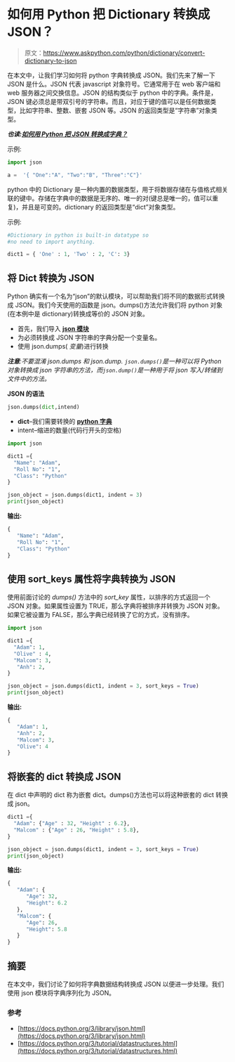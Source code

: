 # 如何用 Python 把 Dictionary 转换成 JSON？

> 原文：<https://www.askpython.com/python/dictionary/convert-dictionary-to-json>

在本文中，让我们学习如何将 python 字典转换成 JSON。我们先来了解一下 JSON 是什么。JSON 代表 javascript 对象符号。它通常用于在 web 客户端和 web 服务器之间交换信息。JSON 的结构类似于 python 中的字典。条件是，JSON 键必须总是带双引号的字符串。而且，对应于键的值可以是任何数据类型，比如字符串、整数、嵌套 JSON 等。JSON 的返回类型是“字符串”对象类型。

***也读:[如何用 Python 把 JSON 转换成字典？](https://www.askpython.com/python/dictionary/convert-json-to-a-dictionary)***

示例:

```py
import json

a =  '{ "One":"A", "Two":"B", "Three":"C"}'

```

python 中的 Dictionary 是一种内置的数据类型，用于将数据存储在与值格式相关联的键中。存储在字典中的数据是无序的、唯一的对(键总是唯一的，值可以重复)，并且是可变的。dictionary 的返回类型是“dict”对象类型。

示例:

```py
#Dictionary in python is built-in datatype so 
#no need to import anything.

dict1 = { 'One' : 1, 'Two' : 2, 'C': 3}

```

## 将 Dict 转换为 JSON

Python 确实有一个名为“json”的默认模块，可以帮助我们将不同的数据形式转换成 JSON。我们今天使用的函数是 json。dumps()方法允许我们将 python 对象(在本例中是 dictionary)转换成等价的 JSON 对象。

*   首先，我们导入 **[json 模块](https://www.askpython.com/python-modules/python-json-module)**
*   为必须转换成 JSON 字符串的字典分配一个变量名。
*   使用 json.dumps( *变量*)进行转换

***注意**:不要混淆 json.dumps 和 json.dump. `json.dumps()`是一种可以将 Python 对象转换成 json 字符串的方法，而`json.dump()`是一种用于将 json 写入/转储到文件中的方法。*

**JSON 的语法**

```py
json.dumps(dict,intend)
```

*   **dict**–我们需要转换的 [**python 字典**](https://www.askpython.com/python/dictionary/python-dictionary-dict-tutorial)
*   intent–缩进的数量(代码行开头的空格)

```py
import json

dict1 ={ 
  "Name": "Adam", 
  "Roll No": "1", 
  "Class": "Python"
} 

json_object = json.dumps(dict1, indent = 3) 
print(json_object)

```

**输出:**

```py
{
   "Name": "Adam",
   "Roll No": "1",
   "Class": "Python"
}
```

## 使用 sort_keys 属性将字典转换为 JSON

使用前面讨论的 *dumps()* 方法中的 *sort_key* 属性，以排序的方式返回一个 JSON 对象。如果属性设置为 TRUE，那么字典将被排序并转换为 JSON 对象。如果它被设置为 FALSE，那么字典已经转换了它的方式，没有排序。

```py
import json

dict1 ={ 
  "Adam": 1,
  "Olive" : 4, 
  "Malcom": 3,
   "Anh": 2, 
} 

json_object = json.dumps(dict1, indent = 3, sort_keys = True) 
print(json_object)

```

**输出:**

```py
{
   "Adam": 1,
   "Anh": 2,
   "Malcom": 3,
   "Olive": 4
} 
```

## 将嵌套的 dict 转换成 JSON

在 dict 中声明的 dict 称为嵌套 dict。dumps()方法也可以将这种嵌套的 dict 转换成 json。

```py
dict1 ={ 
  "Adam": {"Age" : 32, "Height" : 6.2},
  "Malcom" : {"Age" : 26, "Height" : 5.8},
}

json_object = json.dumps(dict1, indent = 3, sort_keys = True) 
print(json_object)

```

**输出:**

```py
{
   "Adam": {
      "Age": 32,
      "Height": 6.2
   },
   "Malcom": {
      "Age": 26,
      "Height": 5.8
   }
}
```

## 摘要

在本文中，我们讨论了如何将字典数据结构转换成 JSON 以便进一步处理。我们使用 json 模块将字典序列化为 JSON。

### 参考

*   [https://docs.python.org/3/library/json.html](https://docs.python.org/3/library/json.html)
*   [https://docs.python.org/3/tutorial/datastructures.html](https://docs.python.org/3/tutorial/datastructures.html)